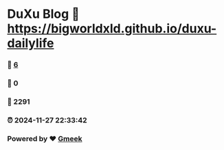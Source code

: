 # DuXu Blog :link: https://bigworldxld.github.io/duxu-dailylife 
### :page_facing_up: [6](https://bigworldxld.github.io/duxu-dailylife/tag.html) 
### :speech_balloon: 0 
### :hibiscus: 2291 
### :alarm_clock: 2024-11-27 22:33:42 
### Powered by :heart: [Gmeek](https://github.com/Meekdai/Gmeek)
